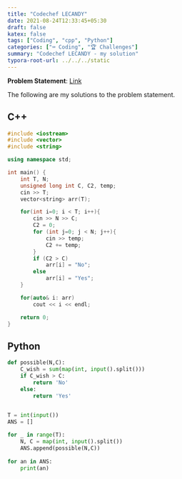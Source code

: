 ```yaml
---
title: "Codechef LECANDY"
date: 2021-08-24T12:33:45+05:30
draft: false
katex: false
tags: ["Coding", "cpp", "Python"]
categories: ["⌨️ Coding", "🏆 Challenges"]
summary: "Codechef LECANDY - my solution"
typora-root-url: ../../../static
---
```


**Problem Statement**: [Link](https://www.codechef.com/problems/LECANDY)

The following are my solutions to the problem statement.

##  C++

```c++
#include <iostream>
#include <vector>
#include <string>

using namespace std;

int main() {
    int T, N;
    unsigned long int C, C2, temp;
    cin >> T;
    vector<string> arr(T);

    for(int i=0; i < T; i++){
        cin >> N >> C;
        C2 = 0;
        for (int j=0; j < N; j++){
            cin >> temp;
            C2 += temp;
        }
        if (C2 > C)
            arr[i] = "No";
        else
            arr[i] = "Yes";
    }

    for(auto& i: arr)
        cout << i << endl;

    return 0;
}
```

## Python

```python
def possible(N,C):
    C_wish = sum(map(int, input().split()))
    if C_wish > C:
        return 'No'
    else:
        return 'Yes'
 

T = int(input())
ANS = []

for _ in range(T):
    N, C = map(int, input().split())
    ANS.append(possible(N,C))
    
for an in ANS:
    print(an)
```



